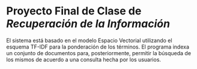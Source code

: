 # Proyecto Final de Clase de _Recuperación de la Información_

El sistema está basado en el modelo Espacio Vectorial utilizando el esquema TF-IDF para la ponderación de los términos.
El programa indexa un conjunto de documentos para, posteriormente, permitir la búsqueda de los mismos de acuerdo a una consulta hecha por los usuarios.
